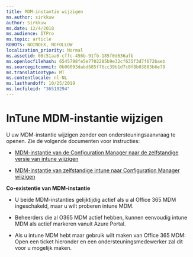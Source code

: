 ```yaml
---
title: MDM-instantie wijzigen
ms.author: sirkkuw
author: Sirkkuw
ms.date: 12/4/2018
ms.audience: ITPro
ms.topic: article
ROBOTS: NOINDEX, NOFOLLOW
localization_priority: Normal
ms.assetid: 08c51aa6-cffc-456b-91fb-185f0d636afb
ms.openlocfilehash: 6545798fe5e7702285b9e32cf635f3d7f672baeb
ms.sourcegitcommit: 0b06093dabd685f76cc39b1d7c0f8b03883b6e79
ms.translationtype: MT
ms.contentlocale: nl-NL
ms.lasthandoff: 10/25/2019
ms.locfileid: "36519294"
---
```

# <a name="change-intune-mdm-authority"></a>InTune MDM-instantie wijzigen

U uw MDM-instantie wijzigen zonder een ondersteuningsaanvraag te openen. Zie de volgende documenten voor instructies:
  
- [MDM-instantie van de Configuration Manager naar de zelfstandige versie van intune wijzigen](https://docs.microsoft.com/sccm/mdm/deploy-use/migrate-change-mdm-authority)
    
- [MDM-instantie van zelfstandige intune naar Configuration Manager wijzigen](https://docs.microsoft.com/sccm/mdm/deploy-use/change-mdm-authority)
    
 **Co-existentie van MDM-instantie**
  
- U beide MDM-instanties gelijktijdig actief als u al Office 365 MDM ingeschakeld, maar u wilt proberen intune MDM.
    
- Beheerders die al O365 MDM actief hebben, kunnen eenvoudig intune MDM als actief markeren vanuit Azure Portal.
    
- Als u intune MDM hebt maar gebruik wilt maken van Office 365 MDM: Open een ticket hieronder en een ondersteuningsmedewerker zal dit voor u mogelijk maken.
    

